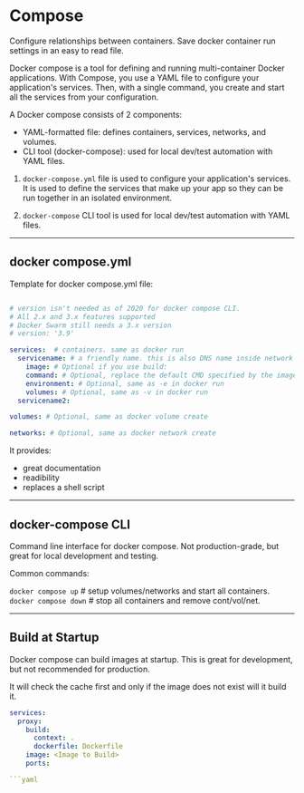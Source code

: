 # Compose

Configure relationships between containers. Save docker container run settings in an easy to read file.


Docker compose is a tool for defining and running multi-container Docker applications. With Compose, you use a YAML file to configure your application's services. Then, with a single command, you create and start all the services from your configuration.

A Docker compose consists of 2 components:
- YAML-formatted file: defines containers, services, networks, and volumes. 
- CLI tool (docker-compose): used for local dev/test automation with YAML files.


1. `docker-compose.yml` file is used to configure your application's services. It is used to define the services that make up your app so they can be run together in an isolated environment.  

2. `docker-compose` CLI tool is used for local dev/test automation with YAML files.

---
## docker compose.yml

Template for docker compose.yml file:

```yaml

# version isn't needed as of 2020 for docker compose CLI. 
# All 2.x and 3.x features supported
# Docker Swarm still needs a 3.x version
# version: '3.9'

services:  # containers. same as docker run
  servicename: # a friendly name. this is also DNS name inside network
    image: # Optional if you use build:
    command: # Optional, replace the default CMD specified by the image
    environment: # Optional, same as -e in docker run
    volumes: # Optional, same as -v in docker run
  servicename2:

volumes: # Optional, same as docker volume create

networks: # Optional, same as docker network create

```

It provides:
- great documentation
- readibility 
- replaces a shell script


----
## docker-compose CLI

Command line interface for docker compose. Not production-grade, but great for local development and testing.

Common commands:

`docker compose up`     # setup volumes/networks and start all containers.
`docker compose down`   # stop all containers and remove cont/vol/net.



----
## Build at Startup

Docker compose can build images at startup. This is great for development, but not recommended for production.

It will check the cache first and only if the image does not exist will it build it.

```yaml
services:
  proxy:
    build:
      context: .
      dockerfile: Dockerfile
    image: <Image to Build>
    ports:

```yaml
